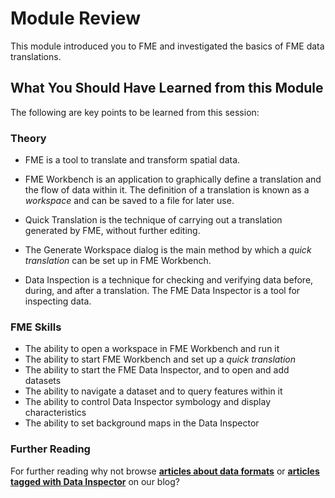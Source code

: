 # Module Review #

This module introduced you to FME and investigated the basics of FME data translations.

 
## What You Should Have Learned from this Module ##

The following are key points to be learned from this session:

### Theory ###

- FME is a tool to translate and transform spatial data. 

- FME Workbench is an application to graphically define a translation and the flow of data within it. The definition of a translation is known as a *workspace* and can be saved to a file for later use.

- Quick Translation is the technique of carrying out a translation generated by FME, without further editing.

- The Generate Workspace dialog is the main method by which a *quick translation* can be set up in FME Workbench.

- Data Inspection is a technique for checking and verifying data before, during, and after a translation. The FME Data Inspector is a tool for inspecting data.


### FME Skills ###

- The ability to open a workspace in FME Workbench and run it
- The ability to start FME Workbench and set up a *quick translation*
- The ability to start the FME Data Inspector, and to open and add datasets
- The ability to navigate a dataset and to query features within it
- The ability to control Data Inspector symbology and display characteristics
- The ability to set background maps in the Data Inspector

### Further Reading ###

For further reading why not browse **[articles about data formats](http://blog.safe.com/tag/data-formats)** or **[articles tagged with Data Inspector](http://blog.safe.com/tag/data-inspector)** on our blog? 

